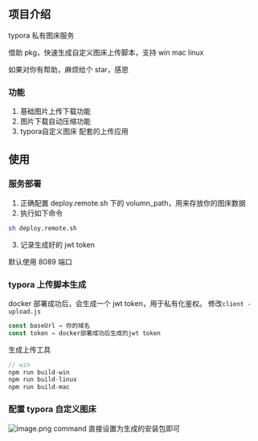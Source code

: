 ## 项目介绍

typora 私有图床服务

借助 pkg，快速生成自定义图床上传脚本，支持 win mac linux

如果对你有帮助，麻烦给个 star，感恩

### 功能

1. 基础图片上传下载功能
2. 图片下载自动压缩功能
3. typora自定义图床 配套的上传应用

## 使用

### 服务部署

1. 正确配置 deploy.remote.sh 下的 volumn_path，用来存放你的图床数据
2. 执行如下命令

```bash
sh deploy.remote.sh
```

3. 记录生成好的 jwt token

默认使用 8089 端口

### typora 上传脚本生成

docker 部署成功后，会生成一个 jwt token，用于私有化鉴权。
修改`client - upload.js`

```js
const baseUrl = 你的域名
const token = docker部署成功后生成的jwt token
```

生成上传工具

```js
// win
npm run build-win
npm run build-linux
npm run build-mac
```

### 配置 typora 自定义图床

![image.png](https://p1-juejin.byteimg.com/tos-cn-i-k3u1fbpfcp/3f6e13e036d5480aa2a5a3bff0129568~tplv-k3u1fbpfcp-watermark.image?)
command 直接设置为生成的安装包即可
